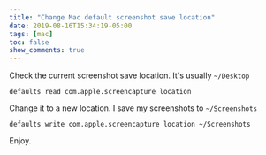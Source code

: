 ```yaml
---
title: "Change Mac default screenshot save location"
date: 2019-08-16T15:34:19-05:00
tags: [mac]
toc: false
show_comments: true
---
```


Check the current screenshot save location. It's usually `~/Desktop`
```
defaults read com.apple.screencapture location
```

Change it to a new location. I save my screenshots to `~/Screenshots`
```
defaults write com.apple.screencapture location ~/Screenshots
```

Enjoy. 
